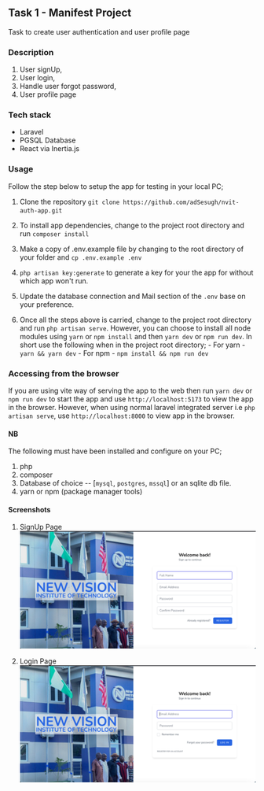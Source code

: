 ## Task 1 - Manifest Project
Task to create user authentication and user profile page

### Description

1. User signUp, 
2. User login,
3. Handle user forgot password, 
4. User profile page

### Tech stack

- Laravel
- PGSQL Database
- React via Inertia.js

### Usage
Follow the step below to setup the app for testing in your local PC;

1. Clone the repository `git clone https://github.com/adSesugh/nvit-auth-app.git`

2. To install app dependencies, change to the project root directory and run `composer install`

3. Make a copy of .env.example file by changing to the root directory of your folder and `cp .env.example .env`

4. `php artisan key:generate` to generate a key for your the app for without which app won't run.

5. Update the database connection and Mail section of the `.env` base on your preference.

6. Once all the steps above is carried, change to the project root directory and run `php artisan serve`. 
    However, you can choose to install all node modules using `yarn` or `npm install` and then `yarn dev` or `npm run dev`. In short use the following when in the project root directory;
        - For yarn - `yarn && yarn dev`
        - For npm - `npm install && npm run dev`

### Accessing from the browser

If you are using vite way of serving the app to the web then run `yarn dev` or `npm run dev` to start the app and use `http://localhost:5173` to view the app in the browser. However, when using normal laravel integrated server i.e `php artisan serve`, use `http://localhost:8000` to view app in the browser. 

#### NB
The following must have been installed and configure on your PC;
1. php
2. composer
3. Database of choice -- [`mysql`, `postgres`, `mssql`] or an sqlite db file.
4. yarn or npm (package manager tools)

#### Screenshots
1. SignUp Page
    ![SignUp Form](/screenshots/signup.png "SignUp Form")

2. Login Page
    ![SignIn Form](/screenshots/signin.png "SignIn Form")

